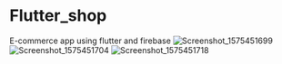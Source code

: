 # Flutter_shop
E-commerce app using flutter and firebase
![Screenshot_1575451699](https://user-images.githubusercontent.com/49023331/70131206-920f5e00-168a-11ea-967f-ccdad5432bec.png)
![Screenshot_1575451704](https://user-images.githubusercontent.com/49023331/70131214-950a4e80-168a-11ea-8937-18316041b5a6.png)
![Screenshot_1575451718](https://user-images.githubusercontent.com/49023331/70131225-98053f00-168a-11ea-93d7-13eefde554a6.png)
